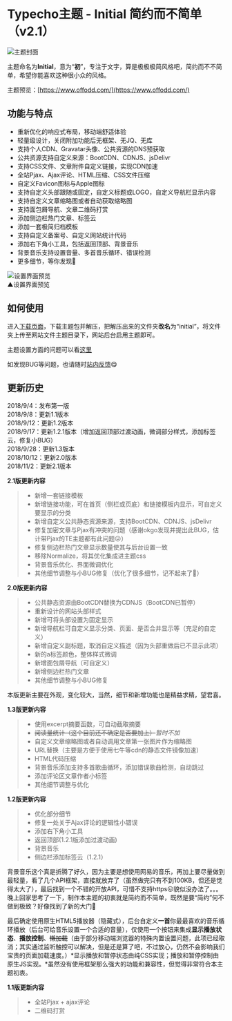 # Typecho主题 - Initial 简约而不简单（v2.1）

![主题封面][1]

主题命名为**Initial**，意为“**初**”，专注于文字，算是极极极简风格吧，简约而不不简单，希望你能喜欢这种很小众的风格。


主题预览：[https://www.offodd.com/](https://www.offodd.com/)

## 功能与特点

* 重新优化的响应式布局，移动端舒适体验
* 轻量级设计，关闭附加功能后无框架、无JQ、无库
* 支持个人CDN、Gravatar头像、公共资源的DNS预获取
* 公共资源支持自定义来源：BootCDN、CDNJS、jsDelivr
* 支持CSS文件、文章附件自定义链接，实现CDN加速
* 全站Pjax、Ajax评论、HTML压缩、CSS文件压缩
* 自定义Favicon图标与Apple图标
* 支持自定义头部跟随或固定，自定义标题或LOGO，自定义导航栏显示内容
* 支持自定义文章缩略图或者自动获取缩略图
* 支持面包屑导航、文章二维码打赏
* 添加侧边栏热门文章、标签云
* 添加一套极简归档模板
* 支持自定义备案号、自定义网站统计代码
* 添加右下角小工具，包括返回顶部、背景音乐
 * 背景音乐支持设置音量、多首音乐循环、错误检测
* 更多细节，等你发现🤩

![设置界面预览][2]
<br>▲设置界面预览

## 如何使用

进入[下载页面](https://www.offodd.com/17.html)，下载主题包并解压，把解压出来的文件夹**改名**为“initial”，将文件夹上传至网站文件主题目录下，网站后台启用主题即可。

主题设置方面的问题可以看[这里](https://www.offodd.com/58.html)

如发现BUG等问题，也请随时[站内反馈](https://www.offodd.com/17.html#comments)😋

## 更新历史

2018/9/4：发布第一版
<br>2018/9/8：更新1.1版本
<br>2018/9/12：更新1.2版本
<br>2018/9/17：更新1.2.1版本（增加返回顶部过渡动画，微调部分样式，添加标签云，修复小BUG）
<br>2018/9/28：更新1.3版本
<br>2018/10/12：更新2.0版本
<br>2018/11/2：更新2.1版本

**2.1版更新内容**

> * 新增一套链接模板
> * 新增链接功能，可在首页（侧栏或页底）和链接模板内显示，可自定义要显示的分类
> * 新增自定义公共静态资源来源，支持BootCDN、CDNJS、jsDelivr
> * 修复加密文章与Pjax有冲突的问题（感谢okgo发现并提出此BUG，估计带Pjax的TE主题都有此问题😖）
> * 修复侧边栏热门文章显示数量使其与后台设置一致
> * 移除Normalize，将其优化集成进主题css
> * 背景音乐优化、界面微调优化
> * 其他细节调整与小BUG修复（优化了很多细节，记不起来了🤣）

**2.0版更新内容**

> * 公共静态资源由BootCDN替换为CDNJS（BootCDN已暂停）
> * 重新设计的网站头部样式
> * 新增可将头部设置为固定显示
> * 新增导航栏可自定义显示分类、页面、是否合并显示等（充足的自定义）
> * 新增自定义副标题，取消自定义描述（因为头部重做后已不显示此项）
> * 新的a标签颜色，整体样式微调
> * 新增面包屑导航（可自定义）
> * 新增侧边栏热门文章
> * 其他细节调整与小BUG修复

本版更新主要在外观，变化较大，当然，细节和新增功能也是精益求精，望君喜。

**1.3版更新内容**

> * 使用excerpt摘要函数，可自动截取摘要
> * ~~阅读量统计（这个目前还不确定是否要加上）~~*暂时不加*
> * 自定义文章缩略图或者自动调用文章第一张图片作为缩略图
> * URL替换（主要是方便于使用七牛等cdn的静态文件镜像加速）
> * HTML代码压缩
> * 背景音乐添加支持多首歌曲循环，添加错误歌曲检测，自动跳过
> * 添加评论区文章作者小标签
> * 其他细节调整与优化

**1.2版更新内容**

> * 优化部分细节
> * 修复一处关于Ajax评论的逻辑性小错误
> * 添加右下角小工具
>  * 返回顶部(1.2.1版添加过渡动画)
>  * 背景音乐
> * 侧边栏添加标签云（1.2.1）

背景音乐这个真是折腾了好久，因为主要是想使用网易的音乐，再加上要尽量做到最轻量，看了几个API框架，直接就放弃了（虽然做完只有不到100KB，但还是觉得太大了），最后找到一个不错的开放API，可惜不支持https😖貌似没办法了。。。
<br>晚上回家思考了一下，制作本主题的初衷就是简约而不简单，既然是要“简约”何不做到极致？好像找到了新的大门🤩

最后确定使用原生HTML5播放器（隐藏式），后台自定义**一首**你最最喜欢的音乐循环播放（后台可给音乐设置一个合适的音量），仅使用一个按钮来集成**显示播放状态**、**播放控制**、~~懒加载~~（由于部分移动端浏览器的特殊内置设置问题，此项已经取消；其实通过监听触控可以解决，但是还是算了吧，不过放心，仍然不会影响我们宝贵的页面加载速度。）*显示播放和暂停状态由纯CSS实现；播放和暂停控制由原生JS实现。*虽然没有使用框架那么强大的功能和兼容性，但觉得非常符合本主题初衷。

**1.1版更新内容**

> * 全站Pjax + ajax评论
> * 二维码打赏

  [1]: https://www.offodd.com/usr/uploads/2018/09/111355748.png
  [2]: https://www.offodd.com/usr/uploads/2018/11/1286029134.png